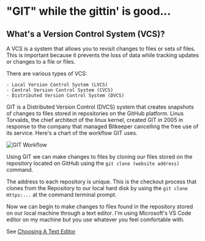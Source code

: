 # "GIT" while the gittin' is good...

## What's a Version Control System (VCS)?

A VCS is a system that allows you to revisit changes to files or sets of files. This is important because it prevents the loss of data while tracking updates or changes to a file or files. 

There are various types of VCS:

    - Local Version Control System (LVCS)
    - Central Version Control System (CVCS)
    - Distributed Version Control System (DVCS)

GIT is a Distributed Version Control (DVCS) system that creates snapshots of changes to files stored in repositories on the GitHub platform. 
Linus Torvalds, the chief architect of the linux kernel, created GIT in 2005 in response to the company that managed Bitkeeper cancelling the free use of its service.
Here's a chart of the workflow GIT uses. 

![GIT Workflow](https://blog.udemy.com/wp-content/uploads/2015/08/image066.png)

Using GIT we can make changes to files by cloning our files stored on the repository located on GitHub using the ```git clone (website address)``` command. 

The address to each repository is unique. This is the checkout process that clones from the Repository to our local hard disk by using the ```git clone Https:...``` at the command terminal prompt.  

Now we can begin to make changes to files found in the repository stored on our local machine through a text editor. I'm using Microsoft's VS Code editor on my machine but you use whatever you feel comfortable with. 

See [Choosing A Text Editor](/Choosing-text-editor.md)

